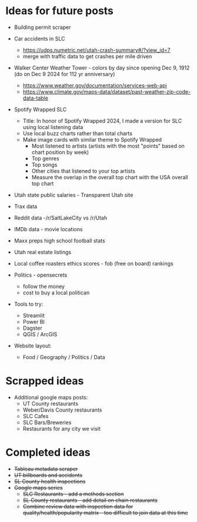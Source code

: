# Ideas for future posts

* Building permit scraper
* Car accidents in SLC
  * https://udps.numetric.net/utah-crash-summary#/?view_id=7
  * merge with traffic data to get crashes per mile driven
* Walker Center Weather Tower - colors by day since opening Dec 9, 1912 (do on Dec 9 2024 for 112 yr anniversary)
  * https://www.weather.gov/documentation/services-web-api
  * https://www.climate.gov/maps-data/dataset/past-weather-zip-code-data-table
* Spotify Wrapped SLC
  * Title: In honor of Spotify Wrapped 2024, I made a version for SLC using local listening data
  * Use local buzz charts rather than total charts
  * Make image cards with similar theme to Spotify Wrapped
    * Most listened to artists (artists with the most "points" based on chart position by week)
    * Top genres
    * Top songs
    * Other cities that listened to your top artists
    * Measure the overlap in the overall top chart with the USA overall top chart

* Utah state public salaries - Transparent Utah site
* Trax data
* Reddit data -/r/SaltLakeCity vs /r/Utah
* IMDb data - movie locations
* Maxx preps high school football stats
* Utah real estate listings
* Local coffee roasters ethics scores - fob (free on board) rankings
* Politics - opensecrets
  * follow the money
  * cost to buy a local politican

* Tools to try:
  * Streamlit
  * Power BI
  * Dagster
  * QGIS / ArcGIS
* Website layout:
  * Food / Geography / Politics / Data

# Scrapped ideas

* Additional google maps posts:
  * UT County restaurants
  * Weber/Davis County restaurants
  * SLC Cafes
  * SLC Bars/Breweries
  * Restaurants for any city we visit

# Completed ideas

* ~~Tableau metadata scraper~~
* ~~UT billboards and accidents~~
* ~~SL County health inspections~~
* ~~Google maps series~~
  * ~~SLC Restaurants - add a methods section~~
  * ~~SL County restaurants - add detail on chain restaurants~~
  * ~~Combine review data with inspection data for quality/health/popularity matrix - too difficult to join data at this time~~